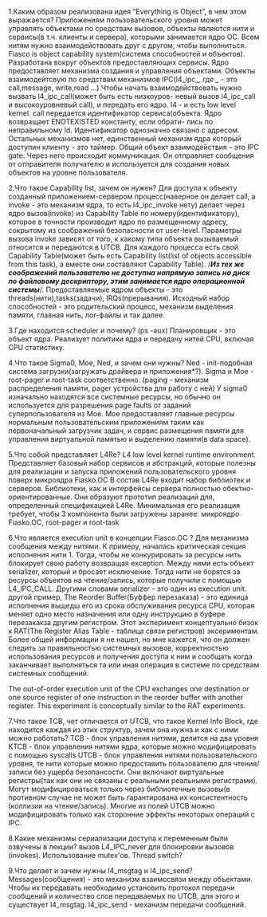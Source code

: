 1.Каким образом реализована идея “Everything is Object”, в чем этом выражается?
Приложениям пользовательского уровня может управлять объектами по средствам вызовов, объекты являются нити и сервисы(в т.ч.
клиенты и сервера),  которыми занимается ядро ОС. Всем нитям нужно взаимодействовать друг с другом, чтобы выполниться.
Fiasco is object capability system(система способностей и объектов). Разработана вокруг объектов предоставляющих сервисы.
Ядро предоставляет механизма создания и управления объектами. Объекты взаимодейтсвую по средствам механизмов IPC(l4_ipc_*, где 
_* - это call,message, write,read ...) Чтобы начать взаимодействовать нужно вызвать l4_ipc_call(может быть есть низкоуров-
невый вызов l4_ipc_call и высокоуровневый call), и передать его ядро.
l4 - и есть low level kernel. call передается идентификатор сервиса(объекта. Ядро возвращает ENOTEXISTED константу, если обрати-
лись по неправильному Id. Идентификатор однозначно связано с адресом.
Остальных механизмов нет, единственный механизм ядра который доступин клиенту - это таймер.
Общий объект взаимодействия - это IPC gate. Через него происходит коммуникация.
Он отправляет сообщения от отправителя получателю и используется для создания новых объектов на уровне пользователя.

2.Что такое Capability list, зачем он нужен?
Для доступа к объекту созданный приложением-сервером процесс(наверное он делает call, а invoke - это механизм ядра, то есть l4_ipc_invoke нету)
делает через ядро вызов(invoke) из Capability Table по номеру(идентификатору), которое в точности производит ядро 
по размещенному адресу, сокрытому из соображений безопасности от user-level. Параметры вызова invoke зависят от того,
к какому типа объекта вызываемый относится и передаются в UTCB. Для каждого процесса есть свой 
Capability Table(может быть есть Capability list(list of objects accessible from this task), а вместе они составляют Capability Table). 
/***Из тех же соображений пользователю не доступна напрямую запись на диск по файловому дескриптору, этим занимается 
ядро операционной системы***/. Предоставляемые ядром объекты - это threads(нити),tasks(задачи), IRQs(прерывания).
Исходный набор способностей - это родительский процесс, механизм выделения памяти, главная нить, лог-файлы и так далее.


3.Где находится scheduler и почему?
(ps -aux)
Планировщик - это объект ядра.
Реализует политики ядра и передачу нитей CPU, включая CPU статистику.

4.Что такое Sigma0, Moe, Ned, и зачем они нужны?
Ned - init-подобная система загрузки(загружать драйвера и приложения*?).
Sigma и Moe -  root-pager и root-task соответственно.
(paging - механизм распределения памяти, pager устройства для работу с ней) 
У sigma0 изначально находятся все системные ресурсы, но обычно он используется для разрешения page faults от 
заданий суперпользователя из Moe. Moe предоставляет главные ресурсы нормальным пользовательским приложениям таким как 
первоначальный загрузчик задач, и сервис размещения памяти для управления виртуальной памятью и выделению памяти(в data space).

5.Что собой представляет L4Re?
L4 low level kernel runtime environment.
Представляет базовый набор сервисов и абстракций, которые полезны для реализации и запуска приложений пользовательского
уровня поверх микроядра Fiasko.OC
В состав L4Re входит набор библиотек и серверов. Библиотеки, как и интерфейсы сервера полностью обектно-ориентированные.
Они образуют прототип реализаций для, определенный спецификацией L4Re.
Минимальная его реализация требует, чтобы 3 компонента были загружены заранее: микроядро Fiasko.OC, root-pager и root-task



6.Что является execution unit в концепции Fiasco.OC ?
Для механизма сообщения между нитями. К примеру, началась критическая секция исполнения нити 1. Тогда, чтобы не конкурировать
за ресурсы нить блокирует свою работу возвращая exception. Между ними есть объект serializer, который и бросает исключение.
Тогда нити не борятся за ресурсы объектов на чтение/запись, которые получили с помощью L4_IPC_CALL. Другими словами serializer -
это один из execution unit.
другой пример,
The Reorder Buffer(Буффер перезаказа) - это единица исполнения выщедш его из срока обслуживания ресурса CPU, которая 
меняет одно место назначения или одну инструкцию в буфере перезакакза другим регистром. Этот эксперимент концептуально
бизок к RAT(The Register Alias Table - таблица связи регистров) эксериментам.
Более общей информации я не нашел, но мне кажется, что он должен следить за правильностью системных вызовов, корректностью
использования ресурсов и получения доступа к ним и сообщать когда заканчивает выполняться та или иная операция в системе
по средствам системных сообщений.

The out-of-order execution unit of the CPU exchanges one destination or one 
source register of one instruction in the reorder buffer with another register.
This experiment is conceptually similar to the RAT experiments.



7.Что такое TCB, чет отличается от UTCB, что такое Kernel Info Block, где находится каждая из этих структур, зачем она нужна и как с ними можно работать?
TCB - блок управления нитями, делится на два уровня
KTCB - блок управления нитями ядра, которые можно модифицировать с помощью syscalls
UTCB - блок управления нитями пользовательского уровня, те нити которые можно предоставить пользователю для чтения/записи
без ущерба безопансости. Они включают виртуальные регистры(так как они не связаны с реальными реальными регистрами).
Могут модифицироваться только через библиотечные вызовы(в противном случае не может быть гарантирована их консистентность
(коллизии на чтение/запись).
Многие из полей UTCB можно модифицировать только как сторонние эффекты некоторых операций с IPC.

8.Какие механизмы сериализации доступа к переменным были озвучены в лекции?
вызов L4_IPC_never для блокировки вызовов (invokes).
Использование mutex'ов.
Thread switch?

9.Что делает и зачем нужны l4_msgtag и l4_ipc_send?
Messages(сообщения) - это механизм взаимосвязи между объектами.
Чтобы их передавать необходимо установить протокол передачи сообщений и количество слов передаваемых по UTCB,
для этого и существует l4_msgtag.
l4_ipc_send - механизм передачи сообщений.



